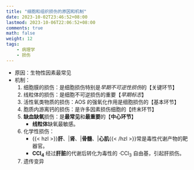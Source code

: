 ```yaml
---
title: "细胞和组织损伤的原因和机制"
date: 2023-10-02T23:46:52+08:00
lastmod: 2023-10-06T22:06:52+08:00
comments: true
math: false
weight: 12
tags:
    - 病理学
    - 损伤
---
```


- 原因：生物性因素最常见
- 机制：
    1. 细胞膜的损伤：是细胞损伤特别是*早期不可逆性损伤*的【关键环节】
    2. 线粒体的损伤：是细胞不可逆损伤的重要【*早期标志*】
    3. 活性氧类物质的损伤：AOS 的强氧化作用是细胞损伤的【基本环节】
    4. 胞质内游离钙的损伤：是许多因素损伤细胞的【终末环节】
    5. **缺血缺氧**损伤：是**最常见**和**最重要**的【**中心环节**】
        - **线粒体**缺氧最敏感。
    6. 化学性损伤：
        - {{< hzl >}}**肝**、|**肾**、|**骨髓**、|**心肌**{{< /hzl >}}常是毒性代谢产物的靶器官。
        - **CCl<sub>4</sub>** 经过**肝脏**的代谢后转化为毒性的 ·CCl<sub>3</sub> 自由基，引起肝损伤。
    7. 遗传变异

